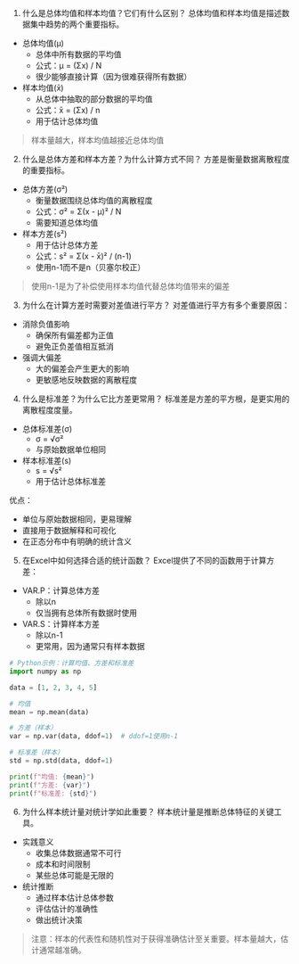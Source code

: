1. 什么是总体均值和样本均值？它们有什么区别？
总体均值和样本均值是描述数据集中趋势的两个重要指标。
- 总体均值(μ)
    - 总体中所有数据的平均值
    - 公式：μ = (Σx) / N
    - 很少能够直接计算（因为很难获得所有数据）
- 样本均值(x̄)
    - 从总体中抽取的部分数据的平均值
    - 公式：x̄ = (Σx) / n
    - 用于估计总体均值

> 样本量越大，样本均值越接近总体均值

2. 什么是总体方差和样本方差？为什么计算方式不同？
方差是衡量数据离散程度的重要指标。
- 总体方差(σ²)
    - 衡量数据围绕总体均值的离散程度
    - 公式：σ² = Σ(x - μ)² / N
    - 需要知道总体均值
- 样本方差(s²)
    - 用于估计总体方差
    - 公式：s² = Σ(x - x̄)² / (n-1)
    - 使用n-1而不是n（贝塞尔校正）

> 使用n-1是为了补偿使用样本均值代替总体均值带来的偏差

3. 为什么在计算方差时需要对差值进行平方？
对差值进行平方有多个重要原因：
- 消除负值影响
    - 确保所有偏差都为正值
    - 避免正负差值相互抵消
- 强调大偏差
    - 大的偏差会产生更大的影响
    - 更敏感地反映数据的离散程度

4. 什么是标准差？为什么它比方差更常用？
标准差是方差的平方根，是更实用的离散程度度量。
- 总体标准差(σ)
    - σ = √σ²
    - 与原始数据单位相同
- 样本标准差(s)
    - s = √s²
    - 用于估计总体标准差

优点：
- 单位与原始数据相同，更易理解
- 直接用于数据解释和可视化
- 在正态分布中有明确的统计含义

5. 在Excel中如何选择合适的统计函数？
Excel提供了不同的函数用于计算方差：
- VAR.P：计算总体方差
    - 除以n
    - 仅当拥有总体所有数据时使用
- VAR.S：计算样本方差
    - 除以n-1
    - 更常用，因为通常只有样本数据

```python
# Python示例：计算均值、方差和标准差
import numpy as np

data = [1, 2, 3, 4, 5]

# 均值
mean = np.mean(data)

# 方差（样本）
var = np.var(data, ddof=1)  # ddof=1使用n-1

# 标准差（样本）
std = np.std(data, ddof=1)

print(f"均值: {mean}")
print(f"方差: {var}")
print(f"标准差: {std}")
```

6. 为什么样本统计量对统计学如此重要？
样本统计量是推断总体特征的关键工具。
- 实践意义
    - 收集总体数据通常不可行
    - 成本和时间限制
    - 某些总体可能是无限的
- 统计推断
    - 通过样本估计总体参数
    - 评估估计的准确性
    - 做出统计决策

> 注意：样本的代表性和随机性对于获得准确估计至关重要。样本量越大，估计通常越准确。